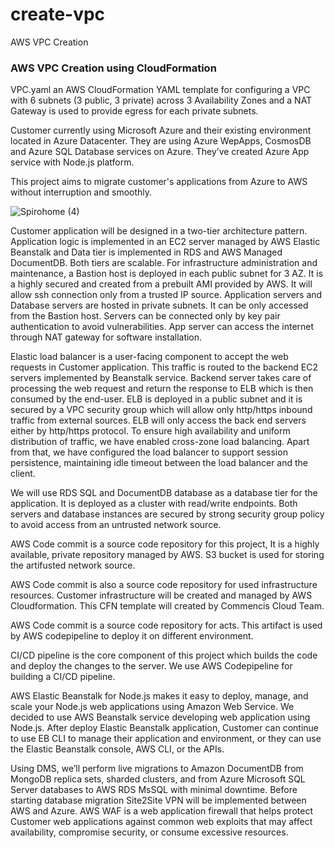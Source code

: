 # create-vpc
AWS VPC Creation

### AWS VPC Creation using CloudFormation
VPC.yaml an AWS CloudFormation YAML template for configuring a VPC  with 6 subnets (3 public, 3 private) across 3 Availability Zones and a NAT Gateway is used to provide egress for each private subnets.

Customer currently using Microsoft Azure and their existing environment located in Azure Datacenter. They are using Azure WepApps, CosmosDB and Azure SQL Database services on Azure. They’ve created Azure App service with Node.js platform.

This project aims to migrate customer's applications from Azure to AWS without interruption and smoothly.

![Spirohome (4)](https://user-images.githubusercontent.com/68296051/94397315-ddd44c00-0163-11eb-815f-df8956921889.jpg)


Customer application will be designed in a two-tier architecture pattern. Application logic is implemented in an EC2 server managed by AWS Elastic Beanstalk and Data tier is implemented in RDS and AWS Managed DocumentDB. Both tiers are scalable. For infrastructure administration and maintenance, a Bastion host is deployed in each public subnet for 3 AZ. It is a highly secured and created from a prebuilt AMI provided by AWS. It will allow ssh connection only from a trusted IP source. Application servers and Database servers are hosted in private subnets. It can be only accessed from the Bastion host. Servers can be connected only by key pair authentication to avoid vulnerabilities. App server can access the internet through NAT gateway for software installation.

Elastic load balancer is a user-facing component to accept the web requests in Customer application. This traffic is routed to the backend EC2 servers implemented by Beanstalk service. Backend server takes care of processing the web request and return the response to ELB which is then consumed by the end-user. ELB is deployed in a public subnet and it is secured by a VPC security group which will allow only http/https inbound traffic from external sources. ELB will only access the back end servers either by http/https protocol. To ensure high availability and uniform distribution of traffic, we have enabled cross-zone load balancing. Apart from that, we have configured the load balancer to support session persistence, maintaining idle timeout between the load balancer and the client.

We will use RDS SQL and DocumentDB database as a database tier for the application. It is deployed as a cluster with read/write endpoints. Both servers and database instances are secured by strong security group policy to avoid access from an untrusted network source.

AWS Code commit is a source code repository for this project, It is a highly available, private repository managed by AWS. S3 bucket is used for storing the artifusted network source.

AWS Code commit is also a source code repository for used infrastructure resources. Customer infrastructure will be created and managed by AWS Cloudformation. This CFN template will created by Commencis Cloud Team.

AWS Code commit is a source code repository for acts. This artifact is used by AWS codepipeline to deploy it on different environment.

CI/CD pipeline is the core component of this project which builds the code and deploy the changes to the server. We use AWS Codepipeline for building a CI/CD pipeline.

AWS Elastic Beanstalk for Node.js makes it easy to deploy, manage, and scale your Node.js web applications using Amazon Web Service. We decided to use AWS Beanstalk service developing web application using Node.js. After deploy Elastic Beanstalk application, Customer can continue to use EB CLI to manage their application and environment, or they can use the Elastic Beanstalk console, AWS CLI, or the APIs.

Using DMS, we’ll perform live migrations to Amazon DocumentDB from MongoDB replica sets, sharded clusters, and from Azure Microsoft SQL Server databases to AWS RDS MsSQL with minimal downtime. Before starting database migration Site2Site VPN will be implemented between AWS and Azure.
AWS WAF is a web application firewall that helps protect Customer web applications against common web exploits that may affect availability, compromise security, or consume excessive resources.
